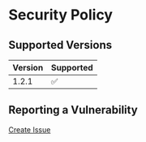 # Security Policy

## Supported Versions

| Version | Supported           |
|---------|---------------------|
| 1.2.1   | :white_check_mark:  |

## Reporting a Vulnerability

[Create Issue](https://github.com/gregoranders/gradle-dependencies-check/issues/new?labels=bug&template=bug_report.md&title=Security+Issue)
